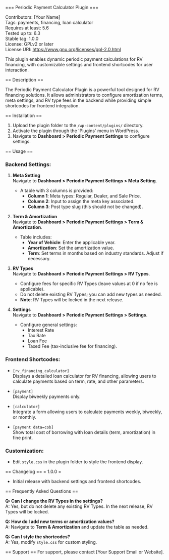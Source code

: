 === Periodic Payment Calculator Plugin ===

Contributors: [Your Name]  
Tags: payments, financing, loan calculator  
Requires at least: 5.6  
Tested up to: 6.3  
Stable tag: 1.0.0  
License: GPLv2 or later  
License URI: https://www.gnu.org/licenses/gpl-2.0.html  

This plugin enables dynamic periodic payment calculations for RV financing, with customizable settings and frontend shortcodes for user interaction.

== Description ==

The Periodic Payment Calculator Plugin is a powerful tool designed for RV financing solutions. It allows administrators to configure amortization terms, meta settings, and RV type fees in the backend while providing simple shortcodes for frontend integration.

== Installation ==

1. Upload the plugin folder to the `/wp-content/plugins/` directory.  
2. Activate the plugin through the 'Plugins' menu in WordPress.  
3. Navigate to **Dashboard > Periodic Payment Settings** to configure settings.  

== Usage ==

### Backend Settings:
1. **Meta Setting**  
   Navigate to **Dashboard > Periodic Payment Settings > Meta Setting**.  
   - A table with 3 columns is provided:  
     - **Column 1**: Meta types: Regular, Dealer, and Sale Price.  
     - **Column 2**: Input to assign the meta key associated.  
     - **Column 3**: Post type slug (this should not be changed).

2. **Term & Amortization**  
   Navigate to **Dashboard > Periodic Payment Settings > Term & Amortization**.  
   - Table includes:  
     - **Year of Vehicle**: Enter the applicable year.  
     - **Amortization**: Set the amortization value.  
     - **Term**: Set terms in months based on industry standards. Adjust if necessary.

3. **RV Types**  
   Navigate to **Dashboard > Periodic Payment Settings > RV Types**.  
   - Configure fees for specific RV Types (leave values at 0 if no fee is applicable).  
   - Do not delete existing RV Types; you can add new types as needed.  
   - **Note**: RV Types will be locked in the next release.

4. **Settings**  
   Navigate to **Dashboard > Periodic Payment Settings > Settings**.  
   - Configure general settings:  
     - Interest Rate  
     - Tax Rate  
     - Loan Fee  
     - Taxed Fee (tax-inclusive fee for financing).  

### Frontend Shortcodes:
- `[rv_financing_calculator]`  
  Displays a detailed loan calculator for RV financing, allowing users to calculate payments based on term, rate, and other parameters.

- `[payment]`  
  Display biweekly payments only.  

- `[calculator]`  
  Integrate a form allowing users to calculate payments weekly, biweekly, or monthly.  

- `[payment data=cob]`  
  Show total cost of borrowing with loan details (term, amortization) in fine print.  

### Customization:
- Edit `style.css` in the plugin folder to style the frontend display.

== Changelog ==
= 1.0.0 =
* Initial release with backend settings and frontend shortcodes.

== Frequently Asked Questions ==

**Q: Can I change the RV Types in the settings?**  
A: Yes, but do not delete any existing RV Types. In the next release, RV Types will be locked.

**Q: How do I add new terms or amortization values?**  
A: Navigate to **Term & Amortization** and update the table as needed.

**Q: Can I style the shortcodes?**  
A: Yes, modify `style.css` for custom styling.

== Support ==
For support, please contact [Your Support Email or Website].
